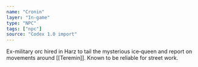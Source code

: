 ```yaml
---
name: "Cronin"
layer: "In-game"
type: "NPC"
tags: ["npc"]
source: "Codex 1.0 import"
---
```

Ex-military orc hired in Harz to tail the mysterious ice‑queen and report on movements around [[Teremin]]. Known to be reliable for street work.
